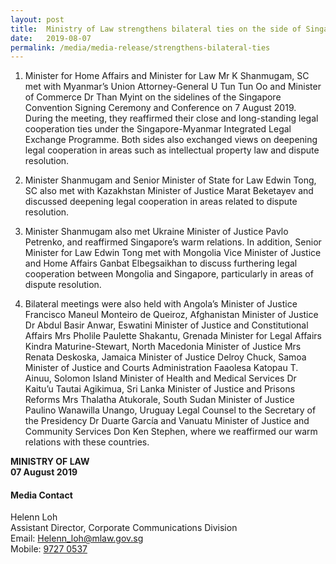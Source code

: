 ```yaml
---
layout: post
title:  Ministry of Law strengthens bilateral ties on the side of Singapore Convention Signing Ceremony and Conference
date:   2019-08-07
permalink: /media/media-release/strengthens-bilateral-ties
---
```


<div>
<ol type="1" class="liststyle">
                        <li>
                          <p>Minister for Home Affairs and Minister for Law Mr K Shanmugam, SC met with Myanmar’s Union Attorney-General U Tun Tun Oo and Minister of Commerce Dr Than Myint on the sidelines of the Singapore Convention Signing Ceremony and Conference on 7 August 2019. During the meeting, they reaffirmed their close and long-standing legal cooperation ties under the Singapore-Myanmar Integrated Legal Exchange Programme. Both sides also exchanged views on deepening legal cooperation in areas such as intellectual property law and dispute resolution.
                          </p>
                        </li>
                        <li>
                          <p>Minister Shanmugam and Senior Minister of State for Law Edwin Tong, SC also met with Kazakhstan Minister of Justice Marat Beketayev and discussed deepening legal cooperation in areas related to dispute resolution.</p>
                        </li>
                        <li>
                          <p>Minister Shanmugam also met Ukraine Minister of Justice Pavlo Petrenko, and reaffirmed Singapore’s warm relations. In addition, Senior Minister for Law Edwin Tong met with Mongolia Vice Minister of Justice and Home Affairs Ganbat Elbegsaikhan to discuss furthering legal cooperation between Mongolia and Singapore, particularly in areas of dispute resolution.</p>
                        </li>
                        <li>
                          <p>Bilateral meetings were also held with Angola’s Minister of Justice Francisco Maneul Monteiro de Queiroz, Afghanistan Minister of Justice Dr Abdul Basir Anwar, Eswatini Minister of Justice and Constitutional Affairs Mrs Pholile Paulette Shakantu, Grenada Minister for Legal Affairs Kindra Maturine-Stewart, North Macedonia Minister of Justice Mrs Renata Deskoska, Jamaica Minister of Justice Delroy Chuck, Samoa Minister of Justice and Courts Administration Faaolesa Katopau T. Ainuu, Solomon Island Minister of Health and Medical Services Dr Kaitu’u Tautai Agikimua, Sri Lanka Minister of Justice and Prisons Reforms Mrs Thalatha Atukorale, South Sudan Minister of Justice Paulino Wanawilla Unango, Uruguay Legal Counsel to the Secretary of the Presidency Dr Duarte García and Vanuatu Minister of Justice and Community Services Don Ken Stephen, where we reaffirmed our warm relations with these countries.</p>
                        </li>
</ol>

<b> MINISTRY OF LAW </b> <br>
<b> 07 August 2019 </b>
                      
#### Media Contact <br>
Helenn Loh <br>
Assistant Director, Corporate Communications Division<br>
Email: <a href="mailto:Helenn_loh@mlaw.gov.sg">Helenn_loh@mlaw.gov.sg </a> <br>
Mobile: <a href="tel:+6597270537"> 9727 0537 </a> 

